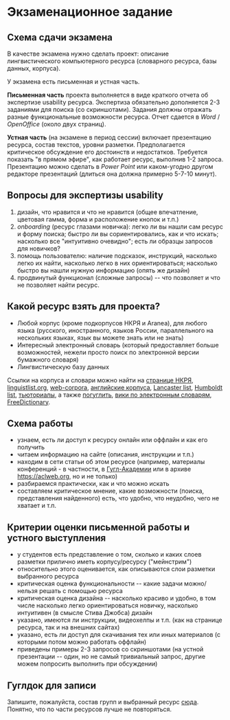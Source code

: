 # Экзаменационное задание

## Схема сдачи экзамена

В качестве экзамена нужно сделать проект: описание лингвистического компьютерного ресурса (словарного ресурса, базы данных, корпуса).

У экзамена есть письменная и устная часть. 

__Письменная часть__ проекта выполняется в виде краткого отчета об экспертизе usability ресурса. Экспертиза обязательно дополняется 2-3 заданиями для поиска (со скриншотами). Задания должны отражать разные функциональные возможности ресурса. Отчет сдается в _Word_ / _OpenOffice_ (около двух страниц).

__Устная часть__ (на экзамене в период сессии) включает презентацию ресурса, состав текстов, уровни разметки. Предполагается критическое обсуждение его достоинств и недостатков. Требуется показать "в прямом эфире", как работает ресурс, выполнив 1-2 запроса. Презентацию можно сделать в _Power Point_ или каком-угодно другом редакторе презентаций (длиться она должна примерно 5-7-10 минут).

## Вопросы для экспертизы usability

1. дизайн, что нравится и что не нравится (общее впечатление, цветовая гамма, форма и расположение кнопок и т.п.)
2. _onboarding_ (ресурс глазами новичка): легко ли вы нашли сам ресурс и форму поиска; быстро ли вы сориентировались, как и что искать; насколько все "интуитивно очевидно"; есть ли образцы запросов для новичков?
3. помощь пользователю: наличие подсказок, инструкций, насколько легко их найти, насколько легко в них ориентироваться; насколько быстро вы нашли нужную информацию (опять же дизайн)
4. продвинутый функционал (сложные запросы) -- что позволяет и что не позволяет найти ресурс.


## Какой ресурс взять для проекта?

* Любой корпус (кроме подкорпусов НКРЯ и Aranea), для любого языка (русского, иностранного, языков России, параллельного на нескольких языках, язык вы можете знать или не знать)
* Интересный электронный словарь (который предоставляет больше возможностей, нежели просто поиск по электронной версии бумажного словаря)
* Лингвистическую базу данных

Ссылки на корпуса и словари можно найти на [странице НКРЯ](http://ruscorpora.ru/corpora-other.html), [linguistlist.org](http://linguistlist.org/sp/GetWRListings.cfm?wrtypeid=1), [web-corpora](http://web-corpora.net/), [английские корпуса](http://www.helsinki.fi/varieng/CoRD/corpora/index.html), [Lancaster list](http://www.lancaster.ac.uk/fass/projects/corpus/cbls/corpora.asp), [Humboldt list](https://www.linguistik.hu-berlin.de/en/institut-en/professuren-en/korpuslinguistik/links-en/korpora_links), [тьюториалы](https://plus.google.com/communities/101266284417587206243/stream/7e7c82fd-11ed-4a7c-aa57-d582515e8837), а также [погуглить](http://lmgtfy.com/?q=%D0%BB%D0%B8%D0%BD%D0%B3%D0%B2%D0%B8%D1%81%D1%82%D0%B8%D1%87%D0%B5%D1%81%D0%BA%D0%B8%D0%B5+%D1%80%D0%B5%D1%81%D1%83%D1%80%D1%81%D1%8B), [вики по электронным словарям](https://en.wikipedia.org/wiki/List_of_online_dictionaries), [FreeDictionary](http://www.thefreedictionary.com/).


## Схема работы

* узнаем, есть ли доступ к ресурсу онлайн или оффлайн и как его получить
* читаем информацию на сайте (описания, инструкции и т.п.)
* находим в сети статьи об этом ресурсе (например, материалы конференций - в частности, в [Гугл-Академии](https://scholar.google.ru/) или в архиве <https://aclweb.org>, но и не только)
* разбираемся практически, как и что можно искать
* составляем критическое мнение, какие возможности (поиска, представления найденного) есть, что удобно, что неудобно, чего не хватает и т.п.

## Критерии оценки письменной работы и устного выступления

* у студентов есть представление о том, сколько и каких слоев разметки прилично иметь корпусу/ресурсу ("мейнстрим")
* относительно этого оценивается, как описываются слои разметки выбранного ресурса
* критическая оценка функциональности -- какие задачи можно/нельзя решать с помощью ресурса
* критическая оценка дизайна -- насколько красиво и удобно, в том числе насколько легко ориентироваться новичку, насколько интуитивен (в смысле Стива Джобса) дизайн
* указано, имеются ли инструкции, видеохелпы и т.п. (как на странице ресурса, так и на внешних сайтах)
* указано, есть ли доступ для скачивания тех или иных материалов (с которыми потом можно работать оффлайн)
* приведены примеры 2-3 запросов со скриншотами (на устной презентации -- один, но не самый тривиальный запрос, другие можем попросить выполнить при обсуждении)

## Гуглдок для записи
Запишите, пожалуйста, состав групп и выбранный ресурс [сюда](https://docs.google.com/spreadsheets/d/17fJjOheFcvzij8gGToX5dAMoRRB8HoMEmqNDWrnaZyo/edit?usp=sharing). Понятно, что по части ресурсов лучше не повторяться.
